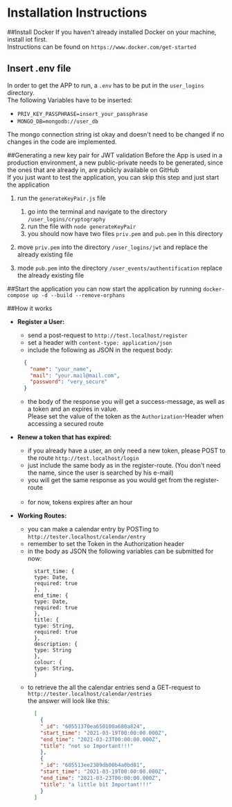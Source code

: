 # Installation Instructions

##Install Docker
If you haven't already installed Docker on your machine, install iot first.
<br/>
Instructions can be found on `https://www.docker.com/get-started`

## Insert .env file
In order to get the APP to run, a `.env` has to be put in the `user_logins` directory.
<br/>
The following Variables have to be inserted:
<br/>
* `PRIV_KEY_PASSPHRASE=insert_your_passphrase`
* `MONGO_DB=mongodb://user_db`

The mongo connection string ist okay and doesn't need to be changed if no changes in the code are implemented.
<br/>

##Generating a new key pair for JWT validation
Before the App is used in a production environment, a new public-private needs to be generated, since the ones that are already in, are publicly available on GitHub 
<br/>
If you just want to test the application, you can skip this step and just start the application<br/>
1. run the `generateKeyPair.js` file
    1. go into the terminal and navigate to the directory `/user_logins/cryptography`
    2. run the file with `node generateKeyPair`
    3. you should now have two files `priv.pem` and `pub.pem` in this directory
   
2. move `priv.pem` into the directory `/user_logins/jwt` and replace the already existing file
3. mode `pub.pem` into the directory `/user_events/authentification` replace the already existing file

##Start the application
you can now start the application by running `docker-compose up -d --build --remove-orphans`

##How it works
* **Register a User:**
    * send a post-request to `http://test.localhost/register`
    * set a header with `content-type: application/json`
    * include the following as JSON in the request body: <br/>
    ```json
      {
        "name": "your_name",
        "mail": "your.mail@mail.com",
        "password": "very_secure"
      }   
    ```
  * the body of the response you will get a success-message, as well as a token and an expires in value.<br/>
    Please set the value of the token as the `Authorization`-Header when accessing a secured route
    
* **Renew a token that has expired:**
    * if you already have a user, an only need a new token, please POST to the route `http://test.localhost/login`
    * just include the same body as in the register-route. (You don't need the name, since the user is searched by his e-mail)
    * you will get the same response as you would get from the register-route
  <br/><br/>
     * for now, tokens expires after an hour  
      
    
* **Working Routes:**
    * you can make a calendar entry by POSTing to `http://tester.localhost/calendar/entry`
    * remember to set the Token in the Authorization header
    * in the body as JSON the following variables can be submitted for now:
      ```
        start_time: {
        type: Date,
        required: true
        },
        end_time: {
        type: Date,
        required: true
        },
        title: {
        type: String,
        required: true
        },
        description: {
        type: String
        },
        colour: {
        type: String,
        }
      ```
    * to retrieve the all the calendar entries send a GET-request to `http://tester.localhost/calendar/entries` <br/>
      the answer will look like this:
      ```json
        [
          {
          "_id": "60551370ea650100a680a824",
          "start_time": "2021-03-19T00:00:00.000Z",
          "end_time": "2021-03-23T00:00:00.000Z",
          "title": "not so Important!!!"
          },
          {
          "_id": "605513ee2389db00b4a0bd81",
          "start_time": "2021-03-19T00:00:00.000Z",
          "end_time": "2021-03-23T00:00:00.000Z",
          "title": "a little bit Important!!!"
          }
        ]
      ```